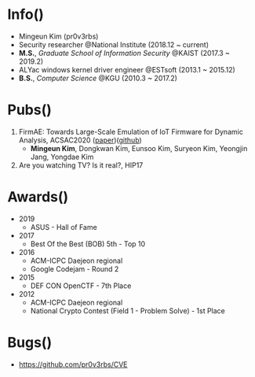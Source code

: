 # Info()
* Mingeun Kim (pr0v3rbs)
* Security researcher @National Institute (2018.12 ~ current)
* **M.S.**, *Graduate School of Information Security* @KAIST (2017.3 ~ 2019.2)
* ALYac windows kernel driver engineer @ESTsoft (2013.1 ~ 2015.12)
* **B.S.**, *Computer Science* @KGU (2010.3 ~ 2017.2)


# Pubs()
1. FirmAE: Towards Large-Scale Emulation of IoT Firmware for Dynamic Analysis, ACSAC2020 ([paper](https://syssec.kaist.ac.kr/pub/2020/kim_acsac2020.pdf))([github](https://github.com/pr0v3rbs/FirmAE))
   - **Mingeun Kim**, Dongkwan Kim, Eunsoo Kim, Suryeon Kim, Yeongjin Jang, Yongdae Kim
2. Are you watching TV? Is it real?, HIP17

# Awards()
* 2019
  * ASUS - Hall of Fame
* 2017
  * Best Of the Best (BOB) 5th - Top 10
* 2016
  * ACM-ICPC Daejeon regional
  * Google Codejam - Round 2
* 2015
  * DEF CON OpenCTF - 7th Place
* 2012
  * ACM-ICPC Daejeon regional
  * National Crypto Contest (Field 1 - Problem Solve) - 1st Place

# Bugs()
* https://github.com/pr0v3rbs/CVE
